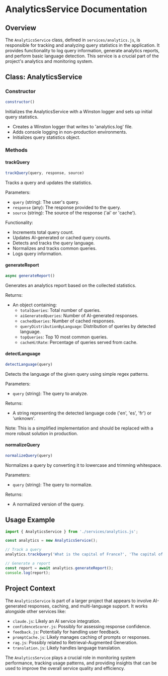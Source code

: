 # AnalyticsService Documentation

## Overview

The `AnalyticsService` class, defined in `services/analytics.js`, is responsible for tracking and analyzing query statistics in the application. It provides functionality to log query information, generate analytics reports, and perform basic language detection. This service is a crucial part of the project's analytics and monitoring system.

## Class: AnalyticsService

### Constructor

```javascript
constructor()
```

Initializes the AnalyticsService with a Winston logger and sets up initial query statistics.

- Creates a Winston logger that writes to 'analytics.log' file.
- Adds console logging in non-production environments.
- Initializes query statistics object.

### Methods

#### trackQuery

```javascript
trackQuery(query, response, source)
```

Tracks a query and updates the statistics.

Parameters:
- `query` (string): The user's query.
- `response` (any): The response provided to the query.
- `source` (string): The source of the response ('ai' or 'cache').

Functionality:
- Increments total query count.
- Updates AI-generated or cached query counts.
- Detects and tracks the query language.
- Normalizes and tracks common queries.
- Logs query information.

#### generateReport

```javascript
async generateReport()
```

Generates an analytics report based on the collected statistics.

Returns:
- An object containing:
  - `totalQueries`: Total number of queries.
  - `aiGeneratedQueries`: Number of AI-generated responses.
  - `cachedQueries`: Number of cached responses.
  - `queryDistributionByLanguage`: Distribution of queries by detected language.
  - `topQueries`: Top 10 most common queries.
  - `cacheHitRate`: Percentage of queries served from cache.

#### detectLanguage

```javascript
detectLanguage(query)
```

Detects the language of the given query using simple regex patterns.

Parameters:
- `query` (string): The query to analyze.

Returns:
- A string representing the detected language code ('en', 'es', 'fr') or 'unknown'.

Note: This is a simplified implementation and should be replaced with a more robust solution in production.

#### normalizeQuery

```javascript
normalizeQuery(query)
```

Normalizes a query by converting it to lowercase and trimming whitespace.

Parameters:
- `query` (string): The query to normalize.

Returns:
- A normalized version of the query.

## Usage Example

```javascript
import { AnalyticsService } from './services/analytics.js';

const analytics = new AnalyticsService();

// Track a query
analytics.trackQuery('What is the capital of France?', 'The capital of France is Paris.', 'ai');

// Generate a report
const report = await analytics.generateReport();
console.log(report);
```

## Project Context

The `AnalyticsService` is part of a larger project that appears to involve AI-generated responses, caching, and multi-language support. It works alongside other services like:

- `claude.js`: Likely an AI service integration.
- `confidenceScorer.js`: Possibly for assessing response confidence.
- `feedback.js`: Potentially for handling user feedback.
- `promptCache.js`: Likely manages caching of prompts or responses.
- `rag.js`: Possibly related to Retrieval-Augmented Generation.
- `translation.js`: Likely handles language translation.

The `AnalyticsService` plays a crucial role in monitoring system performance, tracking usage patterns, and providing insights that can be used to improve the overall service quality and efficiency.
